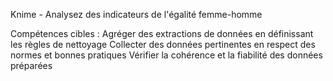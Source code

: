 Knime - Analysez des indicateurs de l'égalité femme-homme

Compétences cibles :
  Agréger des extractions de données en définissant les règles de nettoyage
  Collecter des données pertinentes en respect des normes et bonnes pratiques
  Vérifier la cohérence et la fiabilité des données préparées
